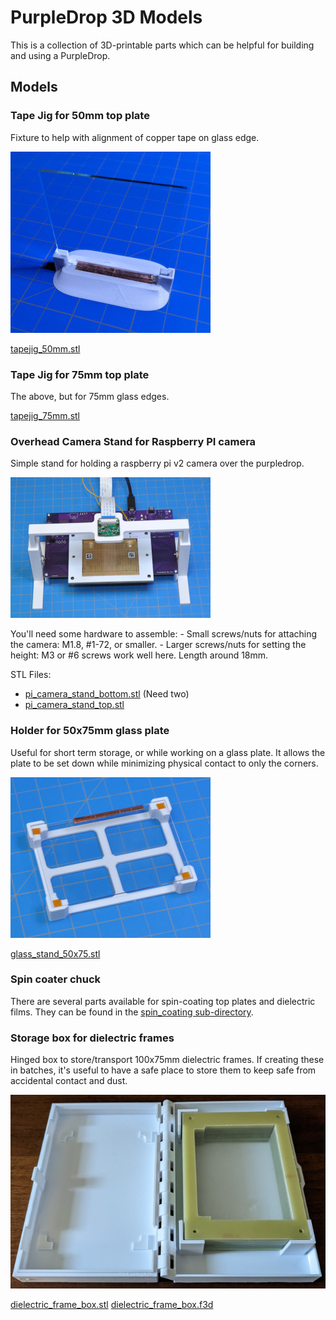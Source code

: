 PurpleDrop 3D Models
=============================

This is a collection of 3D-printable parts which can be helpful for building
and using a PurpleDrop.


## Models

### Tape Jig for 50mm top plate

Fixture to help with alignment of copper tape on glass edge.

![Tape Jig 50mm](/images/tape_jig_50mm.jpg?raw=true "Tape Jig, 50mm")

[tapejig_50mm.stl](/tape_jigs/tapejig_50mm.stl)

### Tape Jig for 75mm top plate

The above, but for 75mm glass edges.

[tapejig_75mm.stl](/tape_jigs/tapejig_75mm.stl)

### Overhead Camera Stand for Raspberry PI camera

Simple stand for holding a raspberry pi v2 camera over the purpledrop. 

![Pi Camera Stand](/images/pi_camera_stand.jpg?raw=true "Pi Camera Stand")

You'll need some hardware to assemble: 
    - Small screws/nuts for attaching the camera: M1.8, #1-72, or smaller.
    - Larger screws/nuts for setting the height: M3 or #6 screws work well here. Length around 18mm.

STL Files:
- [pi_camera_stand_bottom.stl](pi_camera_stand/pi_camera_stand_bottom.stl) (Need two)
- [pi_camera_stand_top.stl](pi_camera_stand/pi_camera_stand_top.stl)

### Holder for 50x75mm glass plate

Useful for short term storage, or while working on a glass plate. It allows
the plate to be set down while minimizing physical contact to only the corners.

![Glass holder](/images/glass_50x75mm_stand.jpg?raw=true "Glass holder")

[glass_stand_50x75.stl](holders/glass_stand_50x75.stl)

### Spin coater chuck

There are several parts available for spin-coating top plates and dielectric
films. They can be found in the [spin_coating sub-directory](spin_coating/).

### Storage box for dielectric frames

Hinged box to store/transport 100x75mm dielectric frames. If creating these in batches,
it's useful to have a safe place to store them to keep safe from accidental contact
and dust.

![Dielectric Frame Box](/images/dielectric_frame_box.jpg?raw=true "Dielectric Frame Box")

[dielectric_frame_box.stl](storage/dielectric_frame_box.stl)
[dielectric_frame_box.f3d](storage/dielectric_frame_box.f3d)
